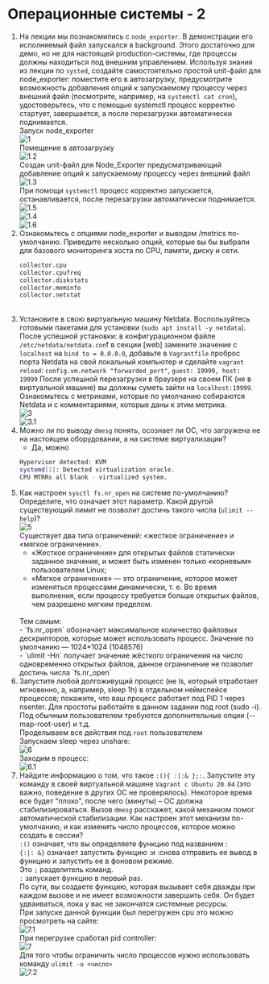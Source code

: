 # Операционные системы - 2
1. На лекции мы познакомились с `node_exporter`. В демонстрации его исполняемый файл запускался в background. Этого достаточно для демо, но не для настоящей production-системы, где процессы должны находиться под внешним управлением. Используя знания из лекции по `systed`, создайте самостоятельно простой unit-файл для node_exporter:
поместите его в автозагрузку, предусмотрите возможность добавления опций к запускаемому процессу через внешний файл (посмотрите, например, на `systemctl cat cron`), удостоверьтесь, что с помощью systemctl процесс корректно стартует, завершается, а после перезагрузки автоматически поднимается.
    <br/>
    Запуск node_exporter
    <br/>
    ![1](/%D0%9E%D0%BF%D0%B5%D1%80%D0%B0%D1%86%D0%B8%D0%BE%D0%BD%D0%BD%D1%8B%D0%B5%20%D1%81%D0%B8%D1%81%D1%82%D0%B5%D0%BC%D1%8B%202/1.png)
    <br/>
    Помещение в автозагрузку
    <br/>
    ![1.2](/%D0%9E%D0%BF%D0%B5%D1%80%D0%B0%D1%86%D0%B8%D0%BE%D0%BD%D0%BD%D1%8B%D0%B5%20%D1%81%D0%B8%D1%81%D1%82%D0%B5%D0%BC%D1%8B%202/1.2.png)
    <br/>
    Создан unit-файл для Node_Exporter предусматривающий добавление опций к запускаемому процессу через внешний файл
    <br/>
    ![1.3](/%D0%9E%D0%BF%D0%B5%D1%80%D0%B0%D1%86%D0%B8%D0%BE%D0%BD%D0%BD%D1%8B%D0%B5%20%D1%81%D0%B8%D1%81%D1%82%D0%B5%D0%BC%D1%8B%202/1.3.png)
    <br/>
    При помощи `systemctl` процесс корректно запускается, останавливается, после перезагрузки автоматически поднимается.
    <br/>
    ![1.5](/%D0%9E%D0%BF%D0%B5%D1%80%D0%B0%D1%86%D0%B8%D0%BE%D0%BD%D0%BD%D1%8B%D0%B5%20%D1%81%D0%B8%D1%81%D1%82%D0%B5%D0%BC%D1%8B%202/1.5.png)
    <br/>
    ![1.4](/%D0%9E%D0%BF%D0%B5%D1%80%D0%B0%D1%86%D0%B8%D0%BE%D0%BD%D0%BD%D1%8B%D0%B5%20%D1%81%D0%B8%D1%81%D1%82%D0%B5%D0%BC%D1%8B%202/1.5.png)
    <br/>
    ![1.6](/%D0%9E%D0%BF%D0%B5%D1%80%D0%B0%D1%86%D0%B8%D0%BE%D0%BD%D0%BD%D1%8B%D0%B5%20%D1%81%D0%B8%D1%81%D1%82%D0%B5%D0%BC%D1%8B%202/1.6.png)
2. Ознакомьтесь с опциями node_exporter и выводом /metrics по-умолчанию. Приведите несколько опций, которые вы бы выбрали для базового мониторинга хоста по CPU, памяти, диску и сети.
    <br/>
    ```bash
    collector.cpu
    collector.cpufreq
    collector.diskstats
    collector.meminfo
    collector.netstat 
    ```
    <br/>
3. Установите в свою виртуальную машину Netdata. Воспользуйтесь готовыми пакетами для установки (`sudo apt install -y netdata`).
После успешной установки: в конфигурационном файле `/etc/netdata/netdata.con`f в секции [web] замените значение с `localhost` на `bind to = 0.0.0.0`, добавьте в `Vagrantfile` проброс порта Netdata на свой локальный компьютер и сделайте `vagrant reload`: `config.vm.network "forwarded_port"`, `guest: 19999, host: 19999`
После успешной перезагрузки в браузере на своем ПК (не в виртуальной машине) вы должны суметь зайти на `localhost:19999`. Ознакомьтесь с метриками, которые по умолчанию собираются Netdata и с комментариями, которые даны к этим метрика.
    <br/>
    ![3](/%D0%9E%D0%BF%D0%B5%D1%80%D0%B0%D1%86%D0%B8%D0%BE%D0%BD%D0%BD%D1%8B%D0%B5%20%D1%81%D0%B8%D1%81%D1%82%D0%B5%D0%BC%D1%8B%202/2.png)
    <br/>
    ![3.1](/%D0%9E%D0%BF%D0%B5%D1%80%D0%B0%D1%86%D0%B8%D0%BE%D0%BD%D0%BD%D1%8B%D0%B5%20%D1%81%D0%B8%D1%81%D1%82%D0%B5%D0%BC%D1%8B%202/2.1.png)
    <br/>
4. Можно ли по выводу `dmesg` понять, осознает ли ОС, что загружена не на настоящем оборудовании, а на системе виртуализации?
    <br/>
    - Да, можно
    ```bash
    Hypervisor detected: KVM
    systemd[1]: Detected virtualization oracle.
    CPU MTRRs all blank - virtualized system.
    ```
5. Как настроен `sysctl fs.nr_open` на системе по-умолчанию? Определите, что означает этот параметр. Какой другой существующий лимит не позволит достичь такого числа (`ulimit --help`)?
    <br/>
    ![5](/%D0%9E%D0%BF%D0%B5%D1%80%D0%B0%D1%86%D0%B8%D0%BE%D0%BD%D0%BD%D1%8B%D0%B5%20%D1%81%D0%B8%D1%81%D1%82%D0%B5%D0%BC%D1%8B%202/5.png)
    <br/>
    Существует два типа ограничений: «жесткое ограничение» и «мягкое ограничение».
    <br/>
    *  «Жесткое ограничение» для открытых файлов статически заданное значение, и может быть изменен
    только «корневым» пользователем Linux;
    *  «Мягкое ограничение» — это ограничение, которое может изменяться процессами динамически,
    т. е. Во время выполнения, если процессу требуется больше открытых файлов, чем разрешено мягким пределом.
    <br/>
    Тем самым:
    <br/>
    - `fs.nr_open` обозначает максимальное количество файловых дескрипторов, которые может использовать процесс. Значение по умолчанию — 1024*1024 (1048576)
    <br/>
    - `ulimit -Hn` получает значение жёсткого ограничения на число одновременно открытых файлов, данное ограничение не позволит достичь числа `fs.nr_open`
    <br/>
6. Запустите любой долгоживущий процесс (не ls, который отработает мгновенно, а, например, sleep 1h) в отдельном неймспейсе процессов; покажите, что ваш процесс работает под PID 1 через nsenter. Для простоты работайте в данном задании под root (sudo -i). Под обычным пользователем требуются дополнительные опции (--map-root-user) и т.д.
    <br/>
    Проделываем все действия под `root` пользователем
    <br/>
    Запускаем sleep через unshare:
    <br/>
    ![6](/%D0%9E%D0%BF%D0%B5%D1%80%D0%B0%D1%86%D0%B8%D0%BE%D0%BD%D0%BD%D1%8B%D0%B5%20%D1%81%D0%B8%D1%81%D1%82%D0%B5%D0%BC%D1%8B%202/6.png)
    <br/>
    Заходим в процесс:
    <br/>
    ![6.1](/%D0%9E%D0%BF%D0%B5%D1%80%D0%B0%D1%86%D0%B8%D0%BE%D0%BD%D0%BD%D1%8B%D0%B5%20%D1%81%D0%B8%D1%81%D1%82%D0%B5%D0%BC%D1%8B%202/6.1.png)
    <br/>
7. Найдите информацию о том, что такое `:(){ :|:& };:`. Запустите эту команду в своей виртуальной машине `Vagrant с Ubuntu 20.04` (это важно, поведение в других ОС не проверялось). Некоторое время все будет "плохо", после чего (минуты) – ОС должна стабилизироваться. Вызов `dmesg` расскажет, какой механизм помог автоматической стабилизации. Как настроен этот механизм по-умолчанию, и как изменить число процессов, которое можно создать в сессии?
    <br/>
    `:()` означает, что вы определяете функцию под названием :
    <br/>
    `{:|: &}` означает запустить функцию :и :снова отправить ее вывод в функцию и запустить ее в фоновом режиме.
    <br/>
    Это `;` разделитель команд.
    <br/>
    `:` запускает функцию в первый раз.
    <br/>
    По сути, вы создаете функцию, которая вызывает себя дважды при каждом вызове и не имеет возможности завершить себя. Он будет удваиваться, пока у вас не закончатся системные ресурсы.
    <br/>
    При запуске данной функции был перегружен cpu это можно просмотреть на сайте:
    <br/>
    ![7.1](/%D0%9E%D0%BF%D0%B5%D1%80%D0%B0%D1%86%D0%B8%D0%BE%D0%BD%D0%BD%D1%8B%D0%B5%20%D1%81%D0%B8%D1%81%D1%82%D0%B5%D0%BC%D1%8B%202/7.1.png)
    <br/>
    При перегрузке сработал pid controller:
    <br/>
    ![7](/%D0%9E%D0%BF%D0%B5%D1%80%D0%B0%D1%86%D0%B8%D0%BE%D0%BD%D0%BD%D1%8B%D0%B5%20%D1%81%D0%B8%D1%81%D1%82%D0%B5%D0%BC%D1%8B%202/7.png)
    <br/>
    Для того чтобы ограничить число процессов нужно использовать команду `ulimit -u <число>`
    <br/>
    ![7.2](/%D0%9E%D0%BF%D0%B5%D1%80%D0%B0%D1%86%D0%B8%D0%BE%D0%BD%D0%BD%D1%8B%D0%B5%20%D1%81%D0%B8%D1%81%D1%82%D0%B5%D0%BC%D1%8B%202/7.2.png)